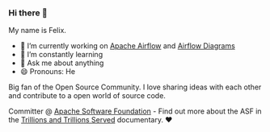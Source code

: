 ### Hi there 👋

My name is Felix.

- 🔭 I’m currently working on [Apache Airflow](https://github.com/apache/airflow) and [Airflow Diagrams](https://github.com/feluelle/airflow-diagrams)
- 🌱 I’m constantly learning
- 💬 Ask me about anything
- 😄 Pronouns: He

Big fan of the Open Source Community. I love sharing ideas with each other and contribute to a open world of source code.

Committer @ [Apache Software Foundation](https://www.apache.org/) - Find out more about the ASF in the [Trillions and Trillions Served](https://www.youtube.com/watch?v=JUt2nb0mgwg) documentary. :heart:
